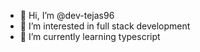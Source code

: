 - 👋 Hi, I’m @dev-tejas96
- 👀 I’m interested in full stack development
- 🌱 I’m currently learning typescript

<!---
dev-tejas96/dev-tejas96 is a ✨ special ✨ repository because its `README.md` (this file) appears on your GitHub profile.
You can click the Preview link to take a look at your changes.
--->
